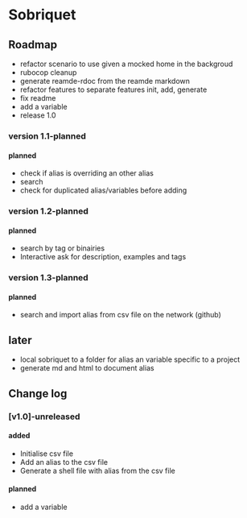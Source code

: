 # Sobriquet

## Roadmap

- refactor scenario to use given a mocked home in the backgroud
- rubocop cleanup
- generate reamde-rdoc from the reamde markdown
- refactor features to separate features init, add, generate
- fix readme
- add a variable
- release 1.0

### version 1.1-planned
#### planned
- check if alias is overriding an other alias
- search
- check for duplicated alias/variables before adding

### version 1.2-planned
#### planned
- search by tag or binairies
- Interactive ask for description, examples and tags

### version 1.3-planned
#### planned
- search and import alias from csv file on the network (github)

## later
- local sobriquet to a folder for alias an variable specific to a project
- generate md and html to document alias


## Change log

### [v1.0]-unreleased
#### added
- Initialise csv file
- Add an alias to the csv file
- Generate a shell file with alias from the csv file
#### planned
- add a variable

